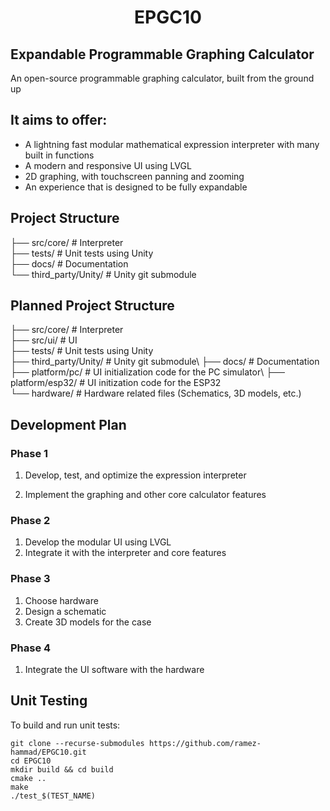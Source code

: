 <h1 align="center">EPGC10</h1>

## Expandable Programmable Graphing Calculator
An open-source programmable graphing calculator, built from the ground up

## It aims to offer:
- A lightning fast modular mathematical expression interpreter with many built in
  functions 
- A modern and responsive UI using LVGL
- 2D graphing, with touchscreen panning and zooming
- An experience that is designed to be fully expandable

## Project Structure
├── src/core/ # Interpreter\
├── tests/ # Unit tests using Unity\
├── docs/ # Documentation\
└── third_party/Unity/ # Unity git submodule

## Planned Project Structure
├── src/core/ # Interpreter\
├── src/ui/ # UI\
├── tests/ # Unit tests using Unity\
├── third_party/Unity/ # Unity git submodule\ 
├── docs/ # Documentation\
├── platform/pc/ # UI initialization code for the PC simulator\ 
├── platform/esp32/ # UI initization code for the ESP32\
└── hardware/ # Hardware related files (Schematics, 3D models, etc.)

## Development Plan

### Phase 1
1. Develop, test, and optimize the expression interpreter

2. Implement the graphing and other core calculator features

### Phase 2
1. Develop the modular UI using LVGL 
2. Integrate it with the interpreter and
core features 

### Phase 3
1. Choose hardware 
2. Design a schematic
3. Create 3D models for the case

### Phase 4
1. Integrate the UI software with the hardware

## Unit Testing

To build and run unit tests:

```
git clone --recurse-submodules https://github.com/ramez-hammad/EPGC10.git
cd EPGC10
mkdir build && cd build
cmake ..
make
./test_$(TEST_NAME)
```
